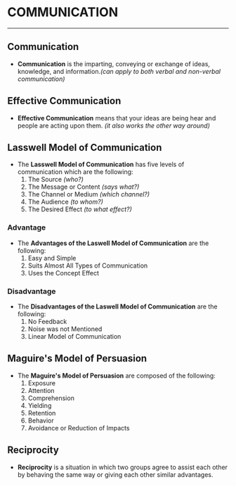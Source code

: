 # COMMUNICATION
---
## Communication
- **Communication** is the imparting, conveying or exchange of ideas, knowledge, and information.*(can apply to both verbal and non-verbal communication)*
## Effective Communication
- **Effective Communication** means that your ideas are being hear and people are acting upon them. *(it also works the other way around)*
## Lasswell Model of Communication
- The **Lasswell Model of Communication** has five levels of communication which are the following:
	1. The Source *(who?)*
	2. The Message or Content *(says what?)*
	3. The Channel or Medium *(which channel?)*
	4. The Audience *(to whom?)*
	5. The Desired Effect *(to what effect?)*
### Advantage
- The **Advantages of the Laswell Model of Communication** are the following:
	1. Easy and Simple
	2. Suits Almost All Types of Communication
	3. Uses the Concept Effect
### Disadvantage
- The **Disadvantages of the Laswell Model of Communication** are the following:
	1. No Feedback
	2. Noise was not Mentioned
	3. Linear Model of Communication
	
## Maguire's Model of Persuasion
- The **Maguire's Model of Persuasion** are composed of the following:
	1. Exposure
	2. Attention
	3. Comprehension
	4. Yielding
	5. Retention
	6. Behavior
	7. Avoidance or Reduction of Impacts
## Reciprocity
- **Reciprocity** is a situation in which two groups agree to assist each other by behaving the same way or giving each other similar advantages.
